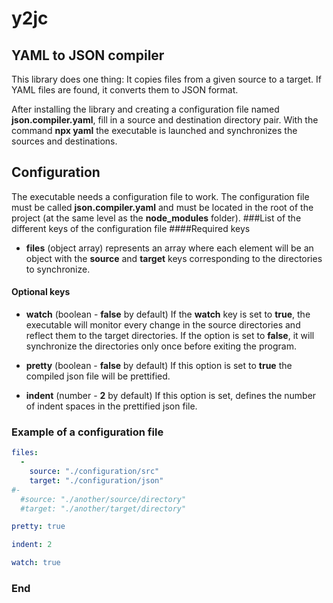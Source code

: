 # y2jc

## YAML to JSON compiler

This library does one thing: 
It copies files from a given source to a target.
If YAML files are found, it converts them to JSON format.

After installing the library and creating a configuration file named **json.compiler.yaml**, fill in a source and destination directory pair.
With the command **npx yaml** the executable is launched and synchronizes the sources and destinations.

## Configuration
The executable needs a configuration file to work.
The configuration file must be called **json.compiler.yaml** and must be located in the root of the project (at the same level as the **node_modules** folder).
###List of the different keys of the configuration file
 ####Required keys
 - **files** (object array)
represents an array where each element will be an object with the **source** and **target** keys corresponding to the directories to synchronize.

#### Optional keys
- **watch** (boolean - **false** by default)
If the **watch** key is set to **true**, the executable will monitor every change in the source directories and reflect them to the target directories.
If the option is set to **false**, it will synchronize the directories only once before exiting the program.

- **pretty** (boolean - **false** by default)
If this option is set to **true** the compiled json file will be prettified.

- **indent** (number - **2** by default)
If this option is set, defines the number of indent spaces in the prettified json file.

### Example of a configuration file
```yaml
files: 
  - 
    source: "./configuration/src"
    target: "./configuration/json"
#-
  #source: "./another/source/directory"
  #target: "./another/target/directory"

pretty: true

indent: 2

watch: true
```


### End
